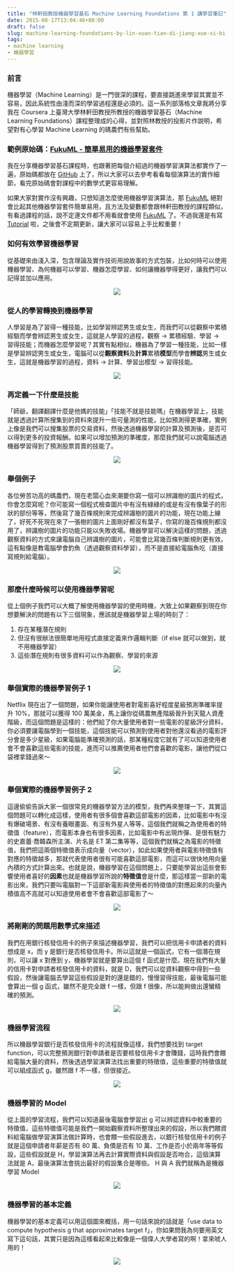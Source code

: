 ```yaml
---
title: "林軒田教授機器學習基石 Machine Learning Foundations 第 1 講學習筆記"
date: 2015-08-17T13:04:46+08:00
draft: false
slug: machine-learning-foundations-by-lin-xuan-tian-di-jiang-xue-xi-bi-ji
tags:
- machine learning
- 機器學習
---
```


### 前言

機器學習（Machine Learning）是一門很深的課程，要直接跳進來學習其實並不容易，因此系統性由淺而深的學習過程還是必須的。這一系列部落格文章我將分享我在 Coursera 上臺灣大學林軒田教授所教授的機器學習基石（Machine Learning Foundations）課程整理成的心得，並對照林教授的投影片作說明，希望對有心學習 Machine Learning 的碼農們有些幫助。

### 範例原始碼：[FukuML - 簡單易用的機器學習套件](https://github.com/fukuball/fuku-ml)

我在分享機器學習基石課程時，也跟著把每個介紹過的機器學習演算法都實作了一遍，原始碼都放在 [GitHub](https://github.com/fukuball/fuku-ml) 上了，所以大家可以去參考看看每個演算法的實作細節，看完原始碼會對課程中的數學式更容易理解。

如果大家對實作沒有興趣，只想知道怎麼使用機器學習演算法，那 [FukuML](https://github.com/fukuball/fuku-ml) 絕對會比起其他機器學習套件簡單易用，且方法及變數都會跟林軒田教授的課程類似，有看過課程的話，說不定連文件都不用看就會使用 [FukuML](https://github.com/fukuball/fuku-ml) 了。不過我還是有寫 [Tutorial](https://github.com/fukuball/FukuML-Tutorial) 啦，之後會不定期更新，讓大家可以容易上手比較重要！

### 如何有效學習機器學習

從基礎來由淺入深，包含理論及實作技術用說故事的方式包裝，比如何時可以使用機器學習、為何機器可以學習、機器怎麼學習、如何讓機器學得更好，讓我們可以記得並加以應用。

<p style="text-align:center">
    <img src="http://static.obeobe.com/image/blog-image/machine-learning-foundations-by-lin-xuan-tian-di-jiang-xue-xi-bi-ji-1.png?1">
</p>

### 從人的學習轉換到機器學習

人學習是為了習得一種技能，比如學習辨認男生或女生，而我們可以從觀察中累積經驗而學會辨認男生或女生，這就是人學習的過程，觀察 -> 累積經驗、學習 -> 習得技能；而機器怎麼學習呢？其實有點相似，機器為了學習一種技能，比如一樣是學習辨認男生或女生，電腦可以從**觀察資料**及**計算**累積**模型**而學會**辨認**男生或女生，這就是機器學習的過程，資料 -> 計算、學習出模型 -> 習得技能。

<p style="text-align:center">
    <img src="http://static.obeobe.com/image/blog-image/machine-learning-foundations-by-lin-xuan-tian-di-jiang-xue-xi-bi-ji-2.png">
</p>

### 再定義一下什麼是技能

「師爺，翻譯翻譯什麼是他媽的技能」「技能不就是技能嗎」在機器學習上，技能就是透過計算所搜集到的資料來提升一些可量測的性能，比如預測得更準確，實例上像是我們可以搜集股票的交易資料，然後透過機器學習的計算及預測後，是否可以得到更多的投資報酬。如果可以增加預測的準確度，那麼我們就可以說電腦透過機器學習得到了預測股票買賣的技能了。

<p style="text-align:center">
    <img src="http://static.obeobe.com/image/blog-image/machine-learning-foundations-by-lin-xuan-tian-di-jiang-xue-xi-bi-ji-3.png">
</p>

### 舉個例子

各位勞苦功高的碼農們，現在老闆心血來潮要你寫一個可以辨識樹的圖片的程式，你會怎麼寫呢？你可能寫一個程式檢查圖片中有沒有綠綠的或是有沒有像葉子的形狀的部份等等，然後寫了幾百條規則來完成辨識樹的圖片的功能，現在功能上線了，好死不死現在來了一張樹的圖片上面剛好都沒有葉子，你寫的幾百條規則都沒用了，辨識樹的圖片的功能只能以失敗收場。機器學習可以解決這樣的問題，透過觀察資料的方式來讓電腦自己辨識樹的圖片，可能會比寫幾百條判斷規則更有效。這有點像是教電腦學會釣魚（透過觀察資料學習），而不是直接給電腦魚吃（直接寫規則給電腦）。

<p style="text-align:center">
    <img src="http://static.obeobe.com/image/blog-image/machine-learning-foundations-by-lin-xuan-tian-di-jiang-xue-xi-bi-ji-4.png">
</p>

### 那麼什麼時候可以使用機器學習呢

從上個例子我們可以大概了解使用機器學習的使用時機，大致上如果觀察到現在你想要解決的問題有以下三個現象，應該就是機器學習上場的時刻了：

1. 存在某種潛在規則
2. 但沒有很辦法很簡單地用程式直接定義來作邏輯判斷（if else 就可以做到，就不用機器學習）
3. 這些潛在規則有很多資料可以作為觀察、學習的來源

<p style="text-align:center">
    <img src="http://static.obeobe.com/image/blog-image/machine-learning-foundations-by-lin-xuan-tian-di-jiang-xue-xi-bi-ji-5.png">
</p>

### 舉個實際的機器學習例子 1

Netflix 現在出了一個問題，如果你能讓使用者對電影喜好程度星級預測準確率提升 10%，那就可以獲得 100 萬美金，馬上讓你從碼農無產階級晉升到天龍人資產階級，而這個問題是這樣的：他們給了你大量使用者對一些電影的星級評分資料，你必須要讓電腦學到一個技能，這個技能可以預測到使用者對他還沒看過的電影評分會是多少星級，如果電腦能準確預測的話，那某種程度它就有了可以知道使用者會不會喜歡這些電影的技能，進而可以推薦使用者他們會喜歡的電影，讓他們從口袋裡拿錢過來～

<p style="text-align:center">
    <img src="http://static.obeobe.com/image/blog-image/machine-learning-foundations-by-lin-xuan-tian-di-jiang-xue-xi-bi-ji-6.png">
</p>

### 舉個實際的機器學習例子 2

這邊偷偷告訴大家一個很常見的機器學習方法的模型，我們再來整理一下，其實這個問題可以轉化成這樣，使用者有很多個會喜歡這部電影的因素，比如電影中有沒有爆破場景、有沒有養眼畫面、有沒有外星人等等，這個我們就稱之為使用者的特徵值（feature），而電影本身也有很多因素，比如電影中有出現炸彈、是很有魅力的史嘉蕾·喬韓森所主演、片名是 ET 第二集等等，這個我們就稱之為電影的特徵值，我們把這兩個特徵值表示成向量（vector），如此如果使用者與電影特徵值有對應的特徵越多，那就代表使用者很有可能喜歡這部電影，而這可以很快地用向量內積的方式計算出來。也就是說，機器學習在這個問題上，只要能學習出這些會影響使用者喜好的**因素**也就是機器學習所說的**特徵值**會是什麼，那這樣當一部新的電影出來，我們只要叫電腦對一下這部新電影與使用者的特徵值的對應起來的向量內積值高不高就可以知道使用者會不會喜歡這部電影了～

<p style="text-align:center">
    <img src="http://static.obeobe.com/image/blog-image/machine-learning-foundations-by-lin-xuan-tian-di-jiang-xue-xi-bi-ji-7.png">
</p>

### 將剛剛的問題用數學式來描述

我們在用銀行核發信用卡的例子來描述機器學習，我們可以把信用卡申請者的資料想成是 x，而 y 是銀行是否核發信用卡。所以這就是一個函式，它有一個潛在規則，可以讓 x 對應到 y，機器學習就是要算出這個 f 函式是什麼。現在我們有大量的信用卡對申請者核發信用卡的資料，就是 D，我們可以從資料觀察中得到一些假設，然後讓電腦去學習這些假設是對的還是錯的，慢慢習得技能，最後電腦可能會算出一個 g 函式，雖然不是完全跟 f 一樣，但跟 f 很像，所以能夠做出還蠻精確的預測。

<p style="text-align:center">
    <img src="http://static.obeobe.com/image/blog-image/machine-learning-foundations-by-lin-xuan-tian-di-jiang-xue-xi-bi-ji-8.png">
</p>

### 機器學習流程

所以機器學習銀行是否核發信用卡的流程就像這樣，我們想要找到 target function，可以完整預測銀行對申請者是否要核發信用卡才會賺錢，這時我們會餵給電腦大量的資料，然後透過學習演算法找出重要的特徵值，這些重要的特徵值就可以組成函式 g，雖然跟 f 不一樣，但很接近。

<p style="text-align:center">
    <img src="http://static.obeobe.com/image/blog-image/machine-learning-foundations-by-lin-xuan-tian-di-jiang-xue-xi-bi-ji-9.png">
</p>

### 機器學習的 Model

從上面的學習流程，我們可以知道最後電腦會學習出 g 可以辨認資料中較重要的特徵值，這些特徵值可能是我們一開始觀察資料所整理出來的假設，所以我們餵資料給電腦做學習演算法做計算時，也會餵一些假設進去，以銀行核發信用卡的例子就是這個申請者年薪是否有 80 萬、負債是否有 10 萬、工作是否小於兩年等等假設，這些假設就是 H，學習演算法再去計算實際資料與假設是否吻合，這個演算法就是 A，最後演算法會挑出最好的假設集合是哪些。 H 與 A 我們就稱為是機器學習 Model

<p style="text-align:center">
    <img src="http://static.obeobe.com/image/blog-image/machine-learning-foundations-by-lin-xuan-tian-di-jiang-xue-xi-bi-ji-10.png">
</p>

### 機器學習的基本定義

機器學習的基本定義可以用這個圖來概括，用一句話來說的話就是「use data to compute hypothesis g that approximates target f」，你如果問我為何要用英文寫下這句話，其實只是因為這樣看起來比較像是一個偉人大學者寫的啊！拿來唬人用的！

<p style="text-align:center">
    <img src="http://static.obeobe.com/image/blog-image/machine-learning-foundations-by-lin-xuan-tian-di-jiang-xue-xi-bi-ji-11.png">
</p>

